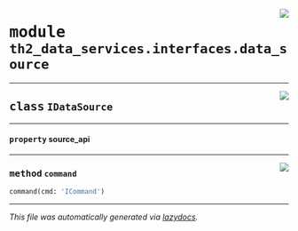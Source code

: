 <!-- markdownlint-disable -->

<a href="../../th2/data_services/interfaces/data_source.py#L0"><img align="right" style="float:right;" src="https://img.shields.io/badge/-source-cccccc?style=flat-square"></a>

# <kbd>module</kbd> `th2_data_services.interfaces.data_source`






---

<a href="../../th2/data_services/interfaces/data_source.py#L25"><img align="right" style="float:right;" src="https://img.shields.io/badge/-source-cccccc?style=flat-square"></a>

## <kbd>class</kbd> `IDataSource`





---

#### <kbd>property</kbd> source_api







---

<a href="../../th2/data_services/interfaces/data_source.py#L26"><img align="right" style="float:right;" src="https://img.shields.io/badge/-source-cccccc?style=flat-square"></a>

### <kbd>method</kbd> `command`

```python
command(cmd: 'ICommand')
```








---

_This file was automatically generated via [lazydocs](https://github.com/ml-tooling/lazydocs)._
